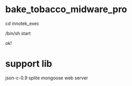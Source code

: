 # bake_tobacco_midware_pro
cd innotek_exec

/bin/sh start

ok!

# support lib
json-c-0.9
splite
mongoose web server

